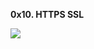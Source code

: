 **0x10. HTTPS SSL**


![](https://s3.amazonaws.com/intranet-projects-files/holbertonschool-sysadmin_devops/276/FlhGPEK.png)
